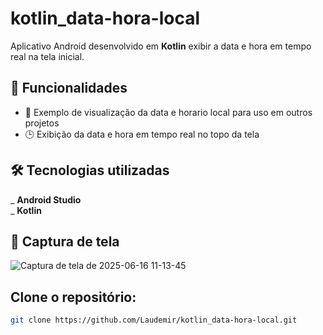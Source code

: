# kotlin_data-hora-local

Aplicativo Android desenvolvido em **Kotlin** exibir a data e hora em tempo real na tela inicial.

## 📱 Funcionalidades

- 📍 Exemplo de visualização da data e horario local para uso em outros projetos
- 🕒 Exibição da data e hora em tempo real no topo da tela

## 🛠 Tecnologias utilizadas
_ **Android Studio**<br>
_ **Kotlin**


## 📸 Captura de tela
![Captura de tela de 2025-06-16 11-13-45](https://github.com/user-attachments/assets/1b760199-b1d6-419b-94fe-6e62b985f2f5)
 

## Clone o repositório:

```bash
git clone https://github.com/Laudemir/kotlin_data-hora-local.git
